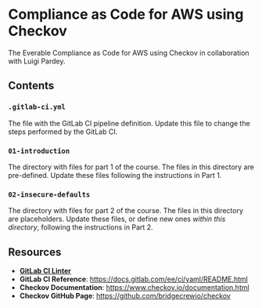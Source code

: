 # Compliance as Code for AWS using Checkov

The Everable Compliance as Code for AWS using Checkov in collaboration with Luigi Pardey.

## Contents

### `.gitlab-ci.yml`
The file with the GitLab CI pipeline definition. Update this file to change the steps performed by the GitLab CI.

### `01-introduction`
The directory with files for part 1 of the course. The files in this directory are pre-defined. Update these files following the instructions in Part 1.

### `02-insecure-defaults`
The directory with files for part 2 of the course. The files in this directory are placeholders. Update these files, or define new ones _within this directory_, following the instructions in Part 2.

## Resources
* **[GitLab CI Linter](../-/ci/lint)**
* **GitLab CI Reference**: https://docs.gitlab.com/ee/ci/yaml/README.html
* **Checkov Documentation**: https://www.checkov.io/documentation.html
* **Checkov GitHub Page**: https://github.com/bridgecrewio/checkov
